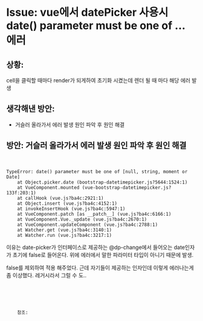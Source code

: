 <!--
author: Dailyscat
purpose: issue arrange
rules:
 (1) 헤더와 문단사이
    <br/>
    <br/>
 (2) 코드가 작성되는 부분은 >로 정리
 (3) 참조는 해당 내용 바로 아래
    <br/>
    <br/>
 (4) 명령어는 bold
 (5) 방안은 ## 안의 과정은 ###
-->

# Issue: vue에서 datePicker 사용시 date() parameter must be one of ... 에러

## 상황: 
cell을 클릭할 때마다 render가 되게하여 초기화 시켰는데
렌더 될 때 마다 해당 에러 발생

## 생각해낸 방안:
- 거슬러 올라가서 에러 발생 원인 파악 후 원인 해결

## 방안: 거슬러 올라가서 에러 발생 원인 파악 후 원인 해결

<br/>

```
TypeError: date() parameter must be one of [null, string, moment or Date]
    at Object.picker.date (bootstrap-datetimepicker.js?5644:1524:1)
    at VueComponent.mounted (vue-bootstrap-datetimepicker.js?133f:203:1)
    at callHook (vue.js?ba4c:2921:1)
    at Object.insert (vue.js?ba4c:4152:1)
    at invokeInsertHook (vue.js?ba4c:5947:1)
    at VueComponent.patch [as __patch__] (vue.js?ba4c:6166:1)
    at VueComponent.Vue._update (vue.js?ba4c:2670:1)
    at VueComponent.updateComponent (vue.js?ba4c:2788:1)
    at Watcher.get (vue.js?ba4c:3140:1)
    at Watcher.run (vue.js?ba4c:3217:1)
```

이유는 date-picker가 인터페이스로 제공하는 @dp-change에서 들어오는 date인자가 초기에 false로 들어온다. 위에 에러에서 말한 파라미터 타입이 아니기 때문에 발생.

false를 제외하여 적용 해주었다. 근데 자기들이 제공하는 인자인데 이렇게 에러나는게 좀 이상했다. 레거시라서 그럴 수 도..


<br/>
<br/>
<br/>

        참조:

<br/>
